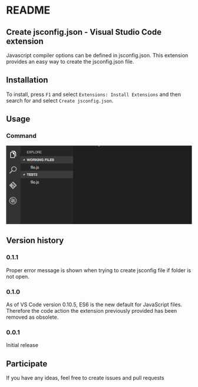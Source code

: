 # README

## Create jsconfig.json - Visual Studio Code extension

Javascript compiler options can be defined in jsconfig.json.
This extension provides an easy way to create the jsconfig.json file.

## Installation

To install, press `F1` and select `Extensions: Install Extensions` and then search for and select `Create jsconfig.json`.

## Usage

### Command

![Command to create jsconfig.json](images/create-jsconfig-cmd.gif)

## Version history

### 0.1.1

Proper error message is shown when trying to create jsconfig file if folder is not open.

### 0.1.0

As of VS Code version 0.10.5, ES6 is the new default for JavaScript files. Therefore the code action the extension previously provided has been removed as obsolete.

### 0.0.1

Initial release

## Participate

If you have any ideas, feel free to create issues and pull requests

